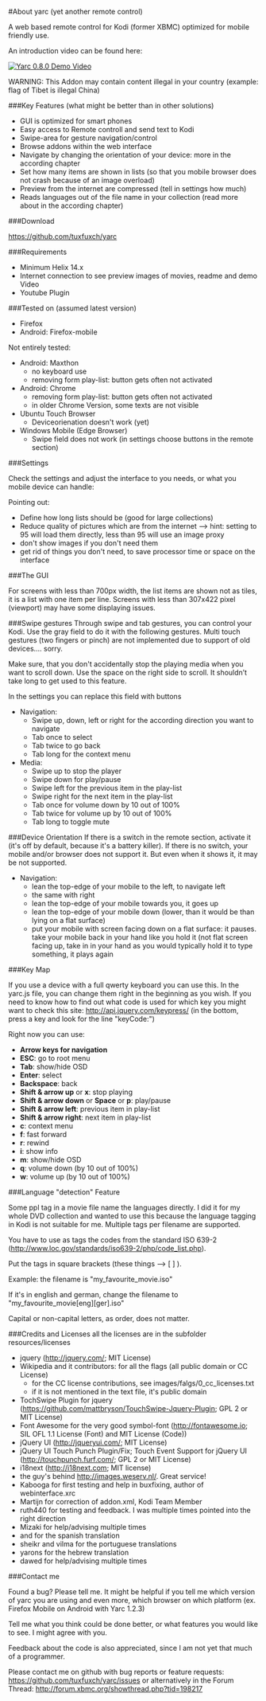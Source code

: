 #About yarc (yet another remote control)

A web based remote control for Kodi (former XBMC) optimized for mobile friendly use.

An introduction video can be found here:

[![Yarc 0.8.0 Demo Video](http://img.youtube.com/vi/yltMcKJFewE/0.jpg)](https://www.youtube.com/watch?v=yltMcKJFewE)

WARNING: This Addon may contain content illegal in your country (example: flag of Tibet is illegal China)

###Key Features (what might be better than in other solutions)

  * GUI is optimized for smart phones
  * Easy access to Remote controll and send text to Kodi
  * Swipe-area for gesture navigation/control
  * Browse addons within the web interface
  * Navigate by changing the orientation of your device: more in the according chapter
  * Set how many items are shown in lists (so that you mobile browser does not crash because of an image overload)
  * Preview from the internet are compressed (tell in settings how much)
  * Reads languages out of the file name in your collection (read more about in the according chapter)

###Download

https://github.com/tuxfuxch/yarc

###Requirements

  * Minimum Helix 14.x
  * Internet connection to see preview images of movies, readme and demo Video
  * Youtube Plugin

###Tested on (assumed latest version)

  * Firefox
  * Android: Firefox-mobile

Not entirely tested:
  * Android: Maxthon
     - no keyboard use
     - removing form play-list: button gets often not activated
  *  Android: Chrome
     - removing form play-list: button gets often not activated
     - in older Chrome Version, some texts are not visible
  * Ubuntu Touch Browser
	 - Deviceorienation doesn't work (yet)
  * Windows Mobile (Edge Browser)
      - Swipe field does not work (in settings choose buttons in the remote section)

###Settings

Check the settings and adjust the interface to you needs, or what you mobile device can handle:

Pointing out:
  * Define how long lists should be (good for large collections)
  * Reduce quality of pictures which are from the internet
      --> hint: setting to 95 will load them directly, less than 95 will use an image proxy
  * don't show images if you don't need them
  * get rid of things you don't need, to save processor time or space on the interface


###The GUI

For screens with less than 700px width, the list items are shown not as tiles, it is a list with one item per line.
Screens with less than 307x422 pixel (viewport) may have some displaying issues.

###Swipe gestures
Through swipe and tab gestures, you can control your Kodi. Use the gray field to do it with the following gestures. 
Multi touch gestures (two fingers or pinch) are not implemented due to support of old devices.... sorry. 

Make sure, that you don't accidentally stop the playing media when you want to scroll down. Use the space on the right side to scroll.
It shouldn’t take long to get used to this feature.

In the settings you can replace this field with buttons
  *  Navigation:
	  - Swipe up, down, left or right for the according direction you want to navigate
	  - Tab once to select
	  - Tab twice to go back
	  - Tab long for the context menu
  *  Media:
	  - Swipe up to stop the player
	  - Swipe down for play/pause
	  - Swipe left for the previous item in the play-list
	  - Swipe right for the next item in the play-list
	  - Tab once for volume down by 10 out of 100%
	  - Tab twice for volume up by 10 out of 100%
	  - Tab long to toggle mute


###Device Orientation
If there is a switch in the remote section, activate it (it's off by default, because it's a battery killer). If there is no switch, your mobile and/or browser does not support it.
But even when it shows it, it may be not supported.

  * Navigation:
	- lean the top-edge of your mobile to the left, to navigate left
	- the same with right
	- lean the top-edge of your mobile towards you, it goes up
	- lean the top-edge of your mobile  down (lower, than it would be than lying on a flat surface)
	- put your mobile with screen facing down on a flat surface: it pauses.
	take your mobile back in your hand like you hold it (not flat screen facing up, take in in your hand as you would typically hold it to type something, it plays again
 
###Key Map

If you use a device with a full qwerty keyboard you can use this. In the yarc.js file, you can change them right in the beginning as you wish. If you need to know how to find out what code is used for which key you might want to check this site: 
http://api.jquery.com/keypress/ (in the bottom, press a key and look for the line "keyCode:")

Right now you can use:
  * **Arrow keys for navigation**
  * **ESC**: go to root menu
  * **Tab**: show/hide OSD
  * **Enter**: select
  * **Backspace**: back
  * **Shift & arrow up** or **x**: stop playing
  * **Shift & arrow down** or **Space** or **p**: play/pause
  * **Shift & arrow left**: previous item in play-list
  * **Shift & arrow right**: next item in play-list
  * **c**: context menu
  * **f**: fast forward
  * **r**: rewind
  * **i**: show info
  * **m**: show/hide OSD
  * **q**: volume down (by 10 out of 100%)
  * **w**: volume up (by 10 out of 100%)

###Language "detection" Feature

Some ppl tag in a movie file name the languages directly. I did it for my whole DVD collection and wanted to use this because the language tagging in Kodi is not suitable for me. Multiple tags per filename are supported.

You have to use as tags the codes from the standard ISO 639-2 (http://www.loc.gov/standards/iso639-2/php/code_list.php).

Put the tags in square brackets (these things --> [ ] ).

Example: the filename is "my_favourite_movie.iso"

If it's in english and german, change the filename to "my_favourite_movie[eng][ger].iso"

Capital or non-capital letters, as order, does not matter.

###Credits and Licenses
all the licenses are in the subfolder resources/licenses

  * jquery (http://jquery.com/; MIT License)
  * Wikipedia and it contributors: for all the flags (all public domain or CC License)
      * for the CC license contributions, see images/falgs/0_cc_licenses.txt
      * if it is not mentioned in the text file, it's public domain
  * TochSwipe Plugin for jquery (https://github.com/mattbryson/TouchSwipe-Jquery-Plugin; GPL 2 or MIT License)
  * Font Awesome for the very good symbol-font (http://fontawesome.io; SIL OFL 1.1 License (Font) and MIT License (Code))
  * jQuery UI (http://jqueryui.com/; MIT License)
  * jQuery UI Touch Punch Plugin/Fix; Touch Event Support for jQuery UI (http://touchpunch.furf.com/;  GPL 2 or MIT License)
  * i18next (http://i18next.com; MIT license)
  * the guy's behind http://images.weserv.nl/. Great service!
  * Kabooga for first testing and help in buxfixing, author of webinterface.xrc
  * Martijn for correction of addon.xml, Kodi Team Member
  * ruth440 for testing and feedback. I was multiple times pointed into the right direction
  * Mizaki for help/advising multiple times
  * and for the spanish translation
  * sheikr and vilma for the portuguese translations
  * yarons for the hebrew translation
  * dawed for help/advising multiple times

###Contact me

Found a bug? Please tell me. It might be helpful if you tell me which version of yarc you are using and even more, which browser on which platform (ex. Firefox Mobile on Android with Yarc 1.2.3)

Tell me what you think could be done better, or what features you would like to see. I might agree with you.

Feedback about the code is also appreciated, since I am not yet that much of a programmer.

Please contact me on github with bug reports or feature requests: https://github.com/tuxfuxch/yarc/issues
or alternatively in the Forum Thread: http://forum.xbmc.org/showthread.php?tid=198217